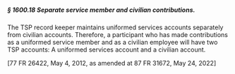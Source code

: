 ##### § 1600.18 Separate service member and civilian contributions. #####

The TSP record keeper maintains uniformed services accounts separately from civilian accounts. Therefore, a participant who has made contributions as a uniformed service member and as a civilian employee will have two TSP accounts: A uniformed services account and a civilian account.

[77 FR 26422, May 4, 2012, as amended at 87 FR 31672, May 24, 2022]
